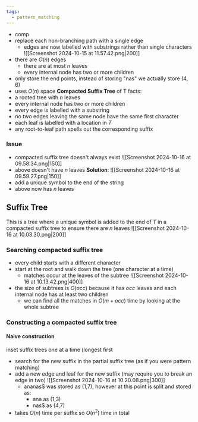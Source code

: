 ```yaml
---
tags:
  - pattern_matching
---
```

- comp
- replace each non-branching path with a single edge 
	- edges are now labelled with substrings rather than single characters 
![[Screenshot 2024-10-15 at 11.57.42.png|200]]
- there are $O(n)$ edges
	- there are at most $n$ leaves
	- every internal node has two or more children
- only store the end points, instead of storing "nas" we actually store $(4,6)$
- uses $O(n)$ space
**Compacted Suffix Tree** of T facts:
- a rooted tree with $n$ leaves
- every internal node has two or more children
- every edge is labelled with a substring
- no two edges leaving the same node have the same first character 
- each leaf is labelled with a location in $T$ 
- any root-to-leaf path spells out the corresponding suffix
### Issue
- compacted suffix tree doesn't always exist
![[Screenshot 2024-10-16 at 09.58.34.png|150]]
- above doesn't have $n$ leaves
**Solution**:
![[Screenshot 2024-10-16 at 09.59.27.png|150]]
- add a unique symbol to the end of the string
- above now has $n$ leaves
## Suffix Tree
This is a tree where a unique symbol is added to the end of $T$ in a compacted suffix tree to ensure there are $n$ leaves
![[Screenshot 2024-10-16 at 10.03.30.png|200]]
### Searching compacted suffix tree
- every child starts with a different character
- start at the root and walk down the tree (one character at a time)
	- matches occur at the leaves of the subtree
![[Screenshot 2024-10-16 at 10.13.42.png|400]]
- the size of subtrees is $O(occ)$ because it has $occ$ leaves and each internal node has at least two children
	- we can find all the matches in $O(m+occ)$ time by looking at the whole subtree
### Constructing a compacted suffix tree
#### Naive construction
inset suffix trees one at a time (longest first
- search for the new suffix in the partial suffix tree (as if you were pattern matching)
- add a new edge and leaf for the new suffix (may require you to break an edge in two)
	![[Screenshot 2024-10-16 at 10.20.08.png|300]]
	- ananas$ was stored as (1,7), however at this point is split and stored as:
		- ana as (1,3)
		- nas$ as (4,7)
- takes $O(n)$ time per suffix so $O(n^2)$ time in total
